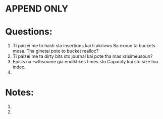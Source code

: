 # APPEND ONLY

# Questions:
1.	Ti paizei me to hash sta insertions kai ti akrivws 8a exoun ta buckets mesa. Tha ginetai pote to bucket realloc? 
2.	Ti paizei me ta dirty bits sto journal kai pote tha mas xrisimeusoun?
3.	Episis na rwthsoume gia endiktikes times sto Capacity kai sto size tou index.
4.	

# Notes:
1.	
2.	
